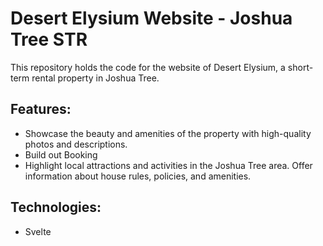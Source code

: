 # Desert Elysium Website - Joshua Tree STR

This repository holds the code for the website of Desert Elysium, a short-term rental property in Joshua Tree.

## Features:

- Showcase the beauty and amenities of the property with high-quality photos and descriptions.
- Build out Booking
- Highlight local attractions and activities in the Joshua Tree area.
  Offer information about house rules, policies, and amenities.

## Technologies:

- Svelte

